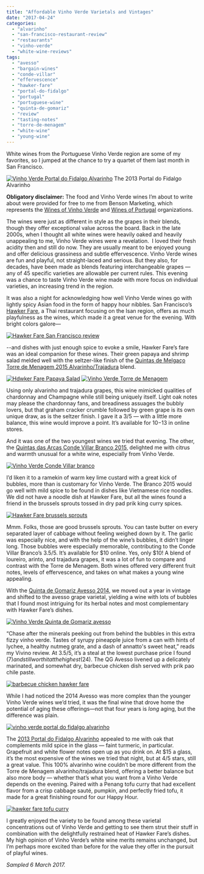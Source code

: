 ```yaml
---
title: "Affordable Vinho Verde Varietals and Vintages"
date: "2017-04-24"
categories:
  - "alvarinho"
  - "san-francisco-restaurant-review"
  - "restaurants"
  - "vinho-verde"
  - "white-wine-reviews"
tags:
  - "avesso"
  - "bargain-wines"
  - "conde-villar"
  - "effervescence"
  - "hawker-fare"
  - "portal-do-fidalgo"
  - "portugal"
  - "portuguese-wine"
  - "quinta-de-gomariz"
  - "review"
  - "tasting-notes"
  - "torre-de-menagem"
  - "white-wine"
  - "young-wine"
---
```


White wines from the Portuguese Vinho Verde region are some of my favorites, so I jumped at the chance to try a quartet of them last month in San Francisco.




<div class="caption">

[![Vinho Verde Portal do Fidalgo Alvarinho](http://s3.amazonaws.com/thegourmez-wpmedia/2017/04/Hawker-Fare-Wine-10-398x500.jpg)](http://s3.amazonaws.com/thegourmez-wpmedia/2017/04/Hawker-Fare-Wine-10.jpg) The 2013 Portal do Fidalgo Alvarinho</div>


**Obligatory disclaimer:** The food and Vinho Verde wines I’m about to write about were provided for free to me from Benson Marketing, which represents the [Wines of Vinho Verde](http://winesofvinhoverde.com/) and [Wines of Portugal](http://winesofportugal.info/) organizations.

The wines were just as different in style as the grapes in their blends, though they offer exceptional value across the board. Back in the late 2000s, when I thought all white wines were heavily oaked and heavily unappealing to me, Vinho Verde wines were a revelation.  I loved their fresh acidity then and still do now. They are usually meant to be enjoyed young and offer delicious grassiness and subtle effervescence. Vinho Verde wines are fun and playful, not straight-laced and serious. But they also, for decades, have been made as blends featuring interchangeable grapes — any of 45 specific varieties are allowable per current rules. This evening was a chance to taste Vinho Verde wine made with more focus on individual varieties, an increasing trend in the region.

It was also a night for acknowledging how well Vinho Verde wines go with lightly spicy Asian food in the form of happy hour nibbles. San Francisco’s [Hawker Fare](http://www.hawkerfare.com/), a Thai restaurant focusing on the Isan region, offers as much playfulness as the wines, which made it a great venue for the evening. With bright colors galore—

[![Hawker Fare San Francisco review](http://s3.amazonaws.com/thegourmez-wpmedia/2017/04/Hawker-Fare-Wine-09-500x334.jpg)](http://s3.amazonaws.com/thegourmez-wpmedia/2017/04/Hawker-Fare-Wine-09.jpg)

\--and dishes with just enough spice to evoke a smile, Hawker Fare’s fare was an ideal companion for these wines. Their green papaya and shrimp salad melded well with the seltzer-like finish of the [Quintas de Melgaço Torre de Menagem 2015 Alvarinho/Trajadura](http://www.quintasdemelgaco.pt/EN/produtos/torre-de-menagem-alvarinho-trajadura/) blend.

[![Hdwker Fare Papaya Salad](http://s3.amazonaws.com/thegourmez-wpmedia/2017/04/Hawker-Fare-Wine-04-500x334.jpg)](http://s3.amazonaws.com/thegourmez-wpmedia/2017/04/Hawker-Fare-Wine-04.jpg) [![Vinho Verde Torre de Menagem](http://s3.amazonaws.com/thegourmez-wpmedia/2017/04/Hawker-Fare-Wine-03-334x500.jpg)](http://s3.amazonaws.com/thegourmez-wpmedia/2017/04/Hawker-Fare-Wine-03.jpg)

Using only alvarinho and trajadura grapes, this wine mimicked qualities of chardonnay and Champagne while still being uniquely itself. Light oak notes may please the chardonnay fans, and breadiness assuages the bubbly lovers, but that graham cracker crumble followed by green grape is its own unique draw, as is the seltzer finish. I gave it a 3/5 — with a little more balance, this wine would improve a point. It’s available for $10-$13 in online stores.

And it was one of the two youngest wines we tried that evening. The other, the [Quintas das Arcas Conde Villar Branco 2015,](http://www.condevillar.com/imgs/vinhos/cv_branco_2016_en.pdf) delighted me with citrus and warmth unusual for a white wine, especially from Vinho Verde.

[![Vinho Verde Conde Villar branco](http://s3.amazonaws.com/thegourmez-wpmedia/2017/04/Hawker-Fare-Wine-01-334x500.jpg)](http://s3.amazonaws.com/thegourmez-wpmedia/2017/04/Hawker-Fare-Wine-01.jpg)

I’d liken it to a ramekin of warm key lime custard with a great kick of bubbles, more than is customary for Vinho Verde. The Branco 2015 would go well with mild spice to be found in dishes like Vietnamese rice noodles. We did not have a noodle dish at Hawker Fare, but all the wines found a friend in the brussels sprouts tossed in dry pad prik king curry spices.

[![Hawker Fare brussels sprouts](http://s3.amazonaws.com/thegourmez-wpmedia/2017/04/Hawker-Fare-Wine-06-500x473.jpg)](http://s3.amazonaws.com/thegourmez-wpmedia/2017/04/Hawker-Fare-Wine-06.jpg)

Mmm. Folks, those are good brussels sprouts. You can taste butter on every separated layer of cabbage without feeling weighed down by it. The garlic was especially nice, and with the help of the wine’s bubbles, it didn’t linger long. Those bubbles were especially memorable, contributing to the Conde Villar Branco’s 3.5/5. It’s available for $10 online. Yes, only $10! A blend of loureiro, arinto, and trajadura grapes, it was a lot of fun to compare and contrast with the Torre de Menagem. Both wines offered very different fruit notes, levels of effervescence, and takes on what makes a young wine appealing.

With the [Quinta de Gomariz Avesso 2014](http://quintadegomariz.com/en/vinho/vinho-verde-qg-avesso/), we moved out a year in vintage and shifted to the avesso grape varietal, yielding a wine with lots of bubbles that I found most intriguing for its herbal notes and most complementary with Hawker Fare’s dishes.

[![Vinho Verde Quinta de Gomariz avesso](http://s3.amazonaws.com/thegourmez-wpmedia/2017/04/Hawker-Fare-Wine-02-334x500.jpg)](http://s3.amazonaws.com/thegourmez-wpmedia/2017/04/Hawker-Fare-Wine-02.jpg)

“Chase after the minerals peeking out from behind the bubbles in this extra fizzy vinho verde. Tastes of syrupy pineapple juice from a can with hints of lychee, a healthy nutmeg grate, and a dash of annatto's sweet heat,” reads my Vivino review. At 3.5/5, it’s a steal at the lowest purchase price I found ($7) and still worth it at the highest ($24). The QG Avesso livened up a delicately marinated, and somewhat dry, barbecue chicken dish served with prik pao chile paste.

[![barbecue chicken hawker fare](http://s3.amazonaws.com/thegourmez-wpmedia/2017/04/Hawker-Fare-Wine-11-500x367.jpg)](http://s3.amazonaws.com/thegourmez-wpmedia/2017/04/Hawker-Fare-Wine-11.jpg)

While I had noticed the 2014 Avesso was more complex than the younger Vinho Verde wines we’d tried, it was the final wine that drove home the potential of aging these offerings—not that four years is _long_ aging, but the difference was plain.

[![vinho verde portal do fidalgo alvarinho](http://s3.amazonaws.com/thegourmez-wpmedia/2017/04/Hawker-Fare-Wine-05-334x500.jpg)](http://s3.amazonaws.com/thegourmez-wpmedia/2017/04/Hawker-Fare-Wine-05.jpg)

The [2013 Portal do Fidalgo Alvarinho](http://www.provam.com/pagina.php?codPagina=9&codVinho=1&codIdioma=2) appealed to me with oak that complements mild spice in the glass — faint turmeric, in particular. Grapefruit and white flower notes open up as you drink on. At $15 a glass, it’s the most expensive of the wines we tried that night, but at 4/5 stars, still a great value. This 100% alvarinho wine couldn’t be more different from the Torre de Menagem alvarinho/trajadura blend, offering a better balance but also more body — whether that’s what you want from a Vinho Verde depends on the evening. Paired with a Penang tofu curry that had excellent flavor from a crisp cabbage sauté, pumpkin, and perfectly fried tofu, it made for a great finishing round for our Happy Hour.

[![hawker fare tofu curry](http://s3.amazonaws.com/thegourmez-wpmedia/2017/04/Hawker-Fare-Wine-12-500x361.jpg)](http://s3.amazonaws.com/thegourmez-wpmedia/2017/04/Hawker-Fare-Wine-12.jpg)

I greatly enjoyed the variety to be found among these varietal concentrations out of Vinho Verde and getting to see them strut their stuff in combination with the delightfully restrained heat of Hawker Fare’s dishes. My high opinion of Vinho Verde’s white wine merits remains unchanged, but I’m perhaps more excited than before for the value they offer in the pursuit of playful wines.

_Sampled 6 March 2017._
